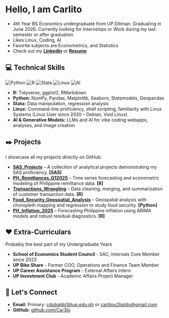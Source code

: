 # Hello, I am **Carlito**
- 4th Year BS Economics undergraduate from UP Diliman. Graduating in June 2026. Currently looking for Internships or Work during my last semester or after graduation
- Likes Linux, Coding, AI
- Favorite subjects are Econometrics, and Statistics
- Check out my [**LinkedIn**](https://www.linkedin.com/in/carloit21/) or [**Resume**](https://www.youtube.com/watch?v=5Byy4n1nx6w&list=RD5Byy4n1nx6w&start_radio=1https://www.youtube.com/watch?v=5Byy4n1nx6w&list=RD5Byy4n1nx6w&start_radio=1)

## :computer: Technical Skills

![Python](https://img.shields.io/badge/python-3670A0?style=for-the-badge&logo=python&logoColor=ffdd54)
![R](https://img.shields.io/badge/r-%23276DC3.svg?style=for-the-badge&logo=r&logoColor=white)
![Stata](https://img.shields.io/badge/Stata-00599C?style=for-the-badge&logo=stata&logoColor=white)
![Linux](https://img.shields.io/badge/Linux-FCC624?style=for-the-badge&logo=linux&logoColor=black)
![AI](https://img.shields.io/badge/AI-FF6600?style=for-the-badge&logo=openai&logoColor=white)

* **R:** Tidyverse, ggplot2, RMarkdown  
* **Python:** NumPy, Pandas, Matplotlib, Seaborn, Statsmodels, Geopandas
* **Stata:** Data manipulation, regression analysis 
* **Linux:** Command-line proficiency, shell scripting, familiarity with Linux Systems (Linux User since 2020 – Debian, Void Linux)  
* **AI & Generative Models:** LLMs and AI for vibe coding webapps, analyses, and image creation

## :black_nib: Projects

I showcase all my projects directly on GitHub:

- **[SAS_Projects](https://github.com/Car3lo/SAS_Projects)** – A collection of analytical projects demonstrating my SAS proficiency. **[SAS]**
- **[PH_Remittances_Q12025](https://github.com/Car3lo/PH_Remittances_Q12025)** – Time series forecasting and econometric modeling of Philippine remittance data. **[R]**
- **[Transactions_Wrangling](https://github.com/Car3lo/Transactions_Wrangling)** – Data cleaning, merging, and summarization of customer transaction data. **[R]**
- **[Food_Security_Geospatial_Analysis](https://github.com/Car3lo/Food_Security_Geospatial_Analysis)** – Geospatial analysis with choropleth mapping and regression to study food security. **[Python]**
- **[PH_Inflation_2025](https://github.com/Car3lo/PH_Inflation_2025)** – Forecasting Philippine inflation using ARIMA models and robust residual diagnostics. **[R]**

## :heart: Extra-Curriculars

Probably the best part of my Undergraduate Years
- **School of Economics Student Council** - SAC, Internals Core Member since 2023
- **UP Bike Share** - Former COO, Operations and Finance Team Member
- **UP Career Assistance Program** - External Affairs Intern
- **UP Investment Club** - Academic Affairs Project Manager

## :envelope_with_arrow: Let's Connect  
* **Email:** Primary: [cdubaldo1@up.edu.ph](mailto:cdubaldo1@up.edu.ph) or [carlitou2baldo@gmail.com](mailto:carlitou2baldo@gmail.com)
* **GitHub:** [github.com/Car3lo](https://github.com/Car3lo)
